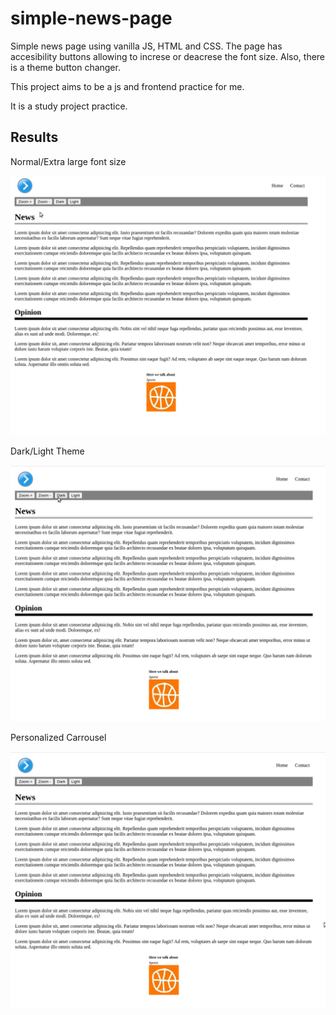 # simple-news-page

Simple news page using vanilla JS, HTML and CSS. The page has accesibility buttons allowing to increse or deacrese the font size. Also, there is a theme button changer.

This project aims to be a js and frontend practice for me.

It is a study project practice.

## Results

Normal/Extra large font size

![Normal Extra large font size](/readme-src/20-58.gif)

Dark/Light Theme

![Dark Light Theme](/readme-src/20-55.gif)

Personalized Carrousel

![Personalized Carrousel](/readme-src/20-54.gif)
